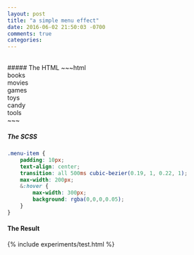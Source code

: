 ```yaml
---
layout: post
title: "a simple menu effect"
date: 2016-06-02 21:50:03 -0700
comments: true
categories: 
---
```


<br>
##### The HTML
~~~html
 <div class="menu-item">books</div>
 <div class="menu-item">movies</div>
 <div class="menu-item">games</div>
 <div class="menu-item">toys</div>
 <div class="menu-item">candy</div>
 <div class="menu-item">tools</div>
~~~

##### The SCSS

~~~scss
.menu-item {
	padding: 10px;
	text-align: center;
	transition: all 500ms cubic-bezier(0.19, 1, 0.22, 1);
	max-width: 200px;
	&:hover {
		max-width: 300px;
		background: rgba(0,0,0,0.05);
	}
}
~~~

#### The Result

{% include experiments/test.html %}